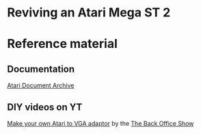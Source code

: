 # Reviving an Atari Mega ST 2

# Reference material

## Documentation

[Atari Document Archive](https://docs.dev-docs.org/)

## DIY videos on YT

[Make your own Atari to VGA adaptor](https://youtu.be/N9xhNgCW2LQ) by the [The Back Office Show](https://backofficeshow.com/)
